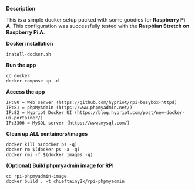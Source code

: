 **Description**

This is a simple docker setup packed with some goodies for **Raspberry Pi A**.
This configuration was successfully tested with the **Raspbian Stretch on Raspberry Pi A**.

**Docker installation**

`````
install-docker.sh
`````

**Run the app**

`````
cd docker
docker-compose up -d 
`````

**Access the app**

`````
IP:80 = Web server (https://github.com/hypriot/rpi-busybox-httpd)
IP:81 = phpMyAdmin (https://www.phpmyadmin.net/)
IP:82 = Hypriot Docker UI (https://blog.hypriot.com/post/new-docker-ui-portainer/)
IP:3306 = MySQL server (https://www.mysql.com/)
`````

**Clean up ALL containers/images**
`````
docker kill $(docker ps -q)
docker rm $(docker ps -a -q)
docker rmi -f $(docker images -q)
`````

**(Optional) Build phpmyadmin image for RPI**
`````
cd rpi-phpmyadmin-image
docker build . -t chieftainy2k/rpi-phpmyadmin
`````
